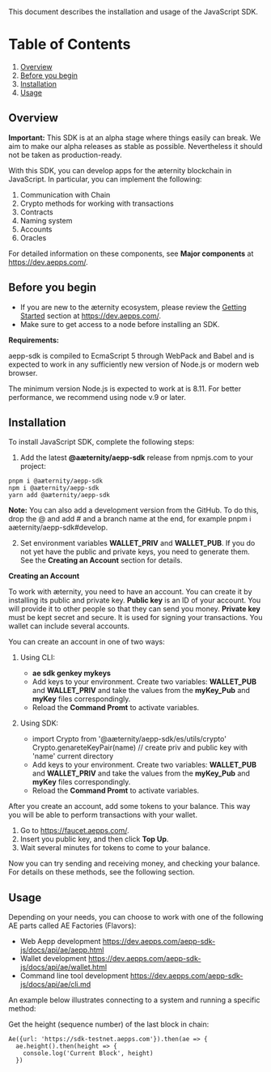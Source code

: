 This document describes the installation and usage of the JavaScript SDK.


# Table of Contents
1. [Overview](#overview)
2. [Before you begin](#before_you_begin)
3. [Installation](#installation)
4. [Usage](#usage)



## Overview

**Important:** This SDK is at an alpha stage where things easily can break. We aim to make our alpha releases as stable as possible. Nevertheless it should not be taken as production-ready. 
 
With this SDK, you can develop apps for the æternity blockchain in JavaScript.
In particular, you can implement the following:
 
1. Communication with Chain
2. Crypto methods for working with transactions
3. Contracts
4. Naming system
5. Accounts
6. Oracles
 
For detailed information on these components, see **Major components** at <https://dev.aepps.com/>.



## Before you begin


* If you are new to the æternity ecosystem, please review the [Getting Started](https://dev.aepps.com/) section at <https://dev.aepps.com/>.
* Make sure to get access to a node before installing an SDK.
 
**Requirements:**
 
aepp-sdk is compiled to EcmaScript 5 through WebPack and Babel and is expected to work in any sufficiently new version of Node.js or modern web browser.
 
The minimum version Node.js is expected to work at is 8.11. For better performance, we recommend using node v.9 or later.



## Installation

To install JavaScript SDK, complete the following steps:
 
1. Add the latest **@aæternity/aepp-sdk** release from npmjs.com to your project:
```
pnpm i @aæternity/aepp-sdk
npm i @aæternity/aepp-sdk
yarn add @aæternity/aepp-sdk
 ```
**Note:**  You can also add a development version from the GitHub. To do this, drop the @ and add # and a branch name at the end, for example pnpm i aæternity/aepp-sdk#develop.

2. Set environment variables **WALLET_PRIV** and **WALLET_PUB**.
If you do not yet have the public and private keys, you need to generate them. See
the **Creating an Account** section for details.
 
**Creating an Account**
 
To work with æternity, you need to have an account. You can create it by installing its public and private key.
**Public key** is an ID of your account. You will provide it to other people so that they can send you money.
**Private key** must be kept secret and secure. It is used for signing your transactions.
You wallet can include several accounts.
 
You can create an account in one of two ways:
 
1. Using CLI:
 
   * **ae sdk genkey mykeys**
   * Add keys to your environment. Create two variables: **WALLET_PUB** and **WALLET_PRIV** and take the values from the **myKey_Pub** and **myKey** files correspondingly.
   * Reload the **Command Promt** to activate variables.
 
2. Using SDK:
 
   * import Crypto from '@aæternity/aepp-sdk/es/utils/crypto'
Crypto.genareteKeyPair(name)  // create priv and public key with 'name' current directory
   * Add keys to your environment. Create two variables: **WALLET_PUB** and **WALLET_PRIV** and take the values from the **myKey_Pub** and **myKey** files correspondingly.
   * Reload the **Command Promt** to activate variables.
 
After you create an account, add some tokens to your balance. This way you will be able to perform transactions with your wallet.
1. Go to <https://faucet.aepps.com/>.
2. Insert you public key, and then click **Top Up**.
3. Wait several minutes for tokens to come to your balance.
 
Now you can try sending and receiving money, and checking your balance. For details on these methods, see the following section.



## Usage

Depending on your needs, you can choose to work with one of the following AE parts called AE Factories (Flavors):
 
* Web Aepp development  <https://dev.aepps.com/aepp-sdk-js/docs/api/ae/aepp.html>
* Wallet development <https://dev.aepps.com/aepp-sdk-js/docs/api/ae/wallet.html>
* Command line tool development <https://dev.aepps.com/aepp-sdk-js/docs/api/ae/cli.md>
 
An example below illustrates connecting to a system and running a specific method:
 
Get the height (sequence number) of the last block in chain:
```
Ae({url: 'https://sdk-testnet.aepps.com'}).then(ae => {
  ae.height().then(height => {
	console.log('Current Block', height)
  })
``` 



